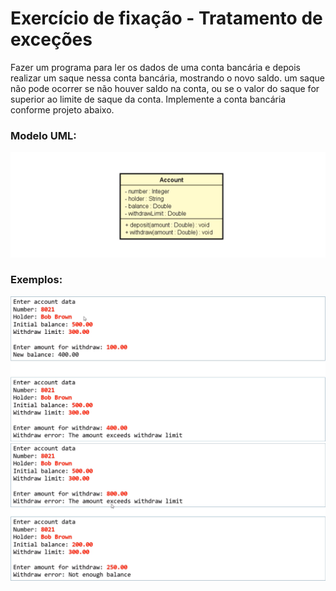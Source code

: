 # Exercício de fixação - Tratamento de exceções
Fazer um programa para ler os dados de uma conta bancária e depois
realizar um saque nessa conta bancária, mostrando o novo saldo. um
saque não pode ocorrer se não houver saldo na conta, ou se o valor
do saque for superior ao limite de saque da conta. Implemente a conta
bancária conforme projeto abaixo.
### Modelo UML:
![imagem do modelo uml](img/uml.png)
### Exemplos:
![imagem de exemplos](img/exemplo1.png)
![imagem de exemplos](img/exemplo2.png)